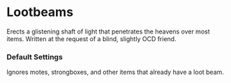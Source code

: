 # Lootbeams
Erects a glistening shaft of light that penetrates the heavens over most items. Written at the request of a blind, slightly OCD friend.

### Default Settings
Ignores motes, strongboxes, and other items that already have a loot beam.
